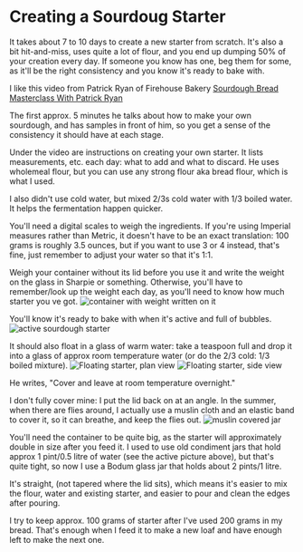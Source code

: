 # Creating a Sourdoug Starter

It takes about 7 to 10 days to create a new starter from scratch. It's also a bit hit-and-miss, uses quite a lot of flour, and you end up dumping 50% of your creation every day. If someone you know has one, beg them for some, as it'll be the right consistency and you know it's ready to bake with.

I like this video from Patrick Ryan of Firehouse Bakery [Sourdough Bread Masterclass With Patrick Ryan](https://ilovecooking.ie/features/sourdough-bread-masterclass-with-patrick-ryan)

The first approx. 5 minutes he talks about how to make your own sourdough, and has samples in front of him, so you get a sense of the consistency it should have at each stage.

Under the video are instructions on creating your own starter. It lists measurements, etc. each day: what to add and what to discard.
He uses wholemeal flour, but you can use any strong flour aka bread flour, which is what I used.

I also didn't use cold water, but mixed 2/3s cold water with 1/3 boiled water. It helps the fermentation happen quicker.

You'll need a digital scales to weigh the ingredients. If you're using Imperial measures rather than Metric, it doesn't have to be an exact translation: 100 grams is roughly 3.5 ounces, but if you want to use 3 or 4 instead, that's fine, just remember to adjust your water so that it's 1:1.

Weigh your container without its lid before you use it and write the weight on the glass in Sharpie or something. Otherwise, you'll have to remember/look up the weight each day, as you'll need to know how much starter you ve got.
![container with weight written on it](images/04%20grown%20jar.png)


You'll know it's ready to bake with when it's active and full of bubbles. 
![active sourdough starter](images/0.1%20doubled%20starter.jpeg "Doubled sourdough starter")

It should also float in a glass of warm water: take a teaspoon full and drop it into a glass of approx room temperature water (or do the 2/3 cold: 1/3 boiled mixture).
![Floating starter, plan view](images/06%20float%20plan.png "Floating starter, plan view")
![Floating starter, side view](images/07%20float%20side.png "Floating starter, side view")


He writes, "Cover and leave at room temperature overnight."

I don't fully cover mine: I put the lid back on at an angle. In the summer, when there are flies around, I actually use a muslin cloth and an elastic band to cover it, so it can breathe, and keep the flies out.
![muslin covered jar](images/03%20covered%20jar.png)


You'll need the container to be quite big, as the starter will approximately double in size after you feed it. I used to use old condiment jars that hold approx 1 pint/0.5 litre of water (see the active picture above), but that's quite tight, so now I use a Bodum glass jar that holds about 2 pints/1 litre.

It's straight, (not tapered where the lid sits), which means it's easier to mix the flour, water and existing starter, and easier to pour and clean the edges after pouring.

I try to keep approx. 100 grams of starter after I've used 200 grams in my bread. That's enough when I feed it to make a new loaf and have enough left to make the next one.
